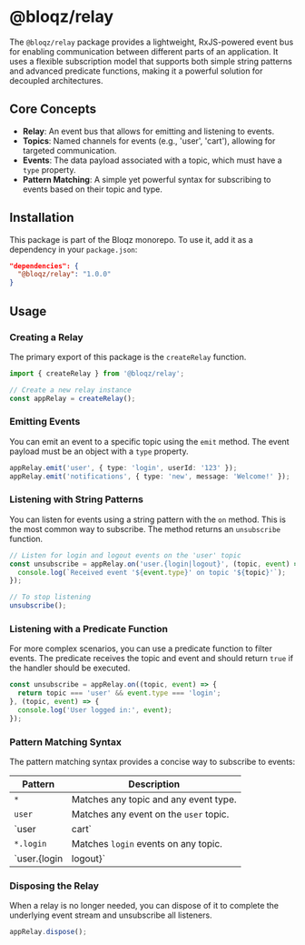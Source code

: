 # @bloqz/relay

The `@bloqz/relay` package provides a lightweight, RxJS-powered event bus for enabling communication between different parts of an application. It uses a flexible subscription model that supports both simple string patterns and advanced predicate functions, making it a powerful solution for decoupled architectures.

## Core Concepts

- **Relay**: An event bus that allows for emitting and listening to events.
- **Topics**: Named channels for events (e.g., 'user', 'cart'), allowing for targeted communication.
- **Events**: The data payload associated with a topic, which must have a `type` property.
- **Pattern Matching**: A simple yet powerful syntax for subscribing to events based on their topic and type.

## Installation

This package is part of the Bloqz monorepo. To use it, add it as a dependency in your `package.json`:

```json
"dependencies": {
  "@bloqz/relay": "1.0.0"
}
```

## Usage

### Creating a Relay

The primary export of this package is the `createRelay` function.

```typescript
import { createRelay } from '@bloqz/relay';

// Create a new relay instance
const appRelay = createRelay();
```

### Emitting Events

You can emit an event to a specific topic using the `emit` method. The event payload must be an object with a `type` property.

```typescript
appRelay.emit('user', { type: 'login', userId: '123' });
appRelay.emit('notifications', { type: 'new', message: 'Welcome!' });
```

### Listening with String Patterns

You can listen for events using a string pattern with the `on` method. This is the most common way to subscribe. The method returns an `unsubscribe` function.

```typescript
// Listen for login and logout events on the 'user' topic
const unsubscribe = appRelay.on('user.{login|logout}', (topic, event) => {
  console.log(`Received event '${event.type}' on topic '${topic}'`);
});

// To stop listening
unsubscribe();
```

### Listening with a Predicate Function

For more complex scenarios, you can use a predicate function to filter events. The predicate receives the topic and event and should return `true` if the handler should be executed.

```typescript
const unsubscribe = appRelay.on((topic, event) => {
  return topic === 'user' && event.type === 'login';
}, (topic, event) => {
  console.log('User logged in:', event);
});
```

### Pattern Matching Syntax

The pattern matching syntax provides a concise way to subscribe to events:

| Pattern                 | Description                                           |
| ----------------------- | ----------------------------------------------------- |
| `*`                     | Matches any topic and any event type.                 |
| `user`                  | Matches any event on the `user` topic.                |
| `user|cart`             | Matches any event on the `user` or `cart` topics.     |
| `*.login`               | Matches `login` events on any topic.                  |
| `user.{login|logout}`   | Matches `login` or `logout` events on the `user` topic. |

### Disposing the Relay

When a relay is no longer needed, you can dispose of it to complete the underlying event stream and unsubscribe all listeners.

```typescript
appRelay.dispose();
```
